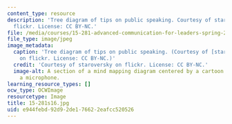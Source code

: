 ```yaml
---
content_type: resource
description: 'Tree diagram of tips on public speaking. Courtesy of staroversky on
  flickr. License: CC BY-NC.'
file: /media/courses/15-281-advanced-communication-for-leaders-spring-2016/e944febd92d92de176622eafcc520526_15-281s16.jpg
file_type: image/jpeg
image_metadata:
  caption: 'Tree diagram of tips on public speaking. (Courtesy of [staroversky](https://www.flickr.com/photos/26629511@N07/8227280211/)
    on flickr. License: CC BY-NC.)'
  credit: 'Courtesy of staroversky on flickr. License: CC BY-NC.'
  image-alt: A section of a mind mapping diagram centered by a cartoon guy holding
    a microphone.
learning_resource_types: []
ocw_type: OCWImage
resourcetype: Image
title: 15-281s16.jpg
uid: e944febd-92d9-2de1-7662-2eafcc520526
---
```

